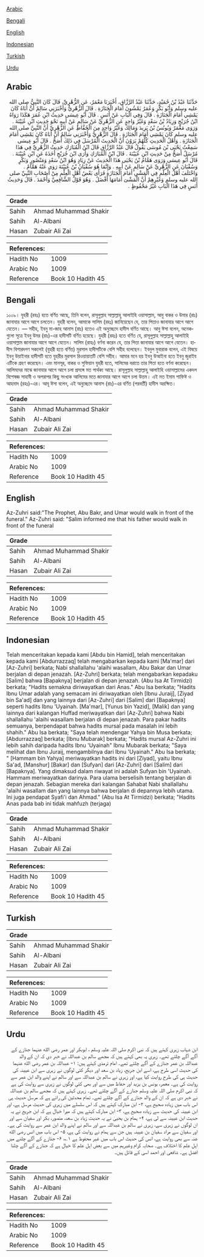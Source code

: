 [Arabic](#arabic)

[Bengali](#bengali)

[English](#english)

[Indonesian](#indonesian)

[Turkish](#turkish)

[Urdu](#urdu)

## Arabic


<div dir="rtl" lang="ar" style={{fontSize:'larger',backgroundColor:'#f8f9fa',padding:20}}>
حَدَّثَنَا عَبْدُ بْنُ حُمَيْدٍ، حَدَّثَنَا عَبْدُ الرَّزَّاقِ، أَخْبَرَنَا مَعْمَرٌ، عَنِ الزُّهْرِيِّ، قَالَ كَانَ النَّبِيُّ صلى الله عليه وسلم وَأَبُو بَكْرٍ وَعُمَرُ يَمْشُونَ أَمَامَ الْجَنَازَةِ ‏.‏ قَالَ الزُّهْرِيُّ وَأَخْبَرَنِي سَالِمٌ أَنَّ أَبَاهُ كَانَ يَمْشِي أَمَامَ الْجَنَازَةِ ‏.‏ قَالَ وَفِي الْبَابِ عَنْ أَنَسٍ ‏.‏ قَالَ أَبُو عِيسَى حَدِيثُ ابْنِ عُمَرَ هَكَذَا رَوَاهُ ابْنُ جُرَيْجٍ وَزِيَادُ بْنُ سَعْدٍ وَغَيْرُ وَاحِدٍ عَنِ الزُّهْرِيِّ عَنْ سَالِمٍ عَنْ أَبِيهِ نَحْوَ حَدِيثِ ابْنِ عُيَيْنَةَ ‏.‏ وَرَوَى مَعْمَرٌ وَيُونُسُ بْنُ يَزِيدَ وَمَالِكٌ وَغَيْرُ وَاحِدٍ مِنَ الْحُفَّاظِ عَنِ الزُّهْرِيِّ أَنَّ النَّبِيَّ صلى الله عليه وسلم كَانَ يَمْشِي أَمَامَ الْجَنَازَةِ ‏.‏ قَالَ الزُّهْرِيُّ وَأَخْبَرَنِي سَالِمٌ أَنَّ أَبَاهُ كَانَ يَمْشِي أَمَامَ الْجَنَازَةِ ‏.‏ وَأَهْلُ الْحَدِيثِ كُلُّهُمْ يَرَوْنَ أَنَّ الْحَدِيثَ الْمُرْسَلَ فِي ذَلِكَ أَصَحُّ ‏.‏ قَالَ أَبُو عِيسَى سَمِعْتُ يَحْيَى بْنَ مُوسَى يَقُولُ قَالَ عَبْدُ الرَّزَّاقِ قَالَ ابْنُ الْمُبَارَكِ حَدِيثُ الزُّهْرِيِّ فِي هَذَا مُرْسَلٌ أَصَحُّ مِنْ حَدِيثِ ابْنِ عُيَيْنَةَ ‏.‏ قَالَ ابْنُ الْمُبَارَكِ وَأَرَى ابْنَ جُرَيْجٍ أَخَذَهُ عَنِ ابْنِ عُيَيْنَةَ ‏.‏ قَالَ أَبُو عِيسَى وَرَوَى هَمَّامُ بْنُ يَحْيَى هَذَا الْحَدِيثَ عَنْ زِيَادٍ وَهُوَ ابْنُ سَعْدٍ وَمَنْصُورٍ وَبَكْرٍ وَسُفْيَانَ عَنِ الزُّهْرِيِّ عَنْ سَالِمٍ عَنْ أَبِيهِ ‏.‏ وَإِنَّمَا هُوَ سُفْيَانُ بْنُ عُيَيْنَةَ رَوَى عَنْهُ هَمَّامٌ ‏.‏ وَاخْتَلَفَ أَهْلُ الْعِلْمِ فِي الْمَشْىِ أَمَامَ الْجَنَازَةِ فَرَأَى بَعْضُ أَهْلِ الْعِلْمِ مِنْ أَصْحَابِ النَّبِيِّ صلى الله عليه وسلم وَغَيْرِهِمْ أَنَّ الْمَشْىَ أَمَامَهَا أَفْضَلُ ‏.‏ وَهُوَ قَوْلُ الشَّافِعِيِّ وَأَحْمَدَ ‏.‏ قَالَ وَحَدِيثُ أَنَسٍ فِي هَذَا الْبَابِ غَيْرُ مَحْفُوظٍ ‏.‏
</div>
<div style={{backgroundColor:'#f8f9fa',padding:20, marginBottom: 10}}><table> <thead> <tr> <th>Grade</th> <th></th> </tr> </thead> <tbody> <tr><td>Sahih</td><td>Ahmad Muhammad Shakir</td></tr><tr><td>Sahih</td><td>Al-Albani</td></tr><tr><td>Hasan</td><td>Zubair Ali Zai</td></tr></tbody></table><table> <thead> <tr> <th>References:</th> <th></th> </tr> </thead> <tbody><tr><td>Hadith No</td><td>1009</td></tr><tr><td>Arabic No</td><td>1009</td></tr><tr><td>Reference</td><td>Book 10 Hadith 45</td></tr></tbody></table></div>

## Bengali


<div dir="ltr" lang="bn" style={{fontSize:'larger',backgroundColor:'#f8f9fa',padding:20}}>
১০০৯। যুহরী (রহঃ) হতে বর্ণিত আছে, তিনি বলেন, রাসূলুল্লাহ সাল্লাল্লাহু আলাইহি ওয়াসাল্লাম, আবু বাকর ও উমার (রাঃ) জানাযার আগে আগে চলতেন। যুহরী বলেন, আমাকে সালিম (রহঃ) জানিয়েছেন যে, তার পিতাও জানাযার আগে আগে যেতেন। — সহীহ, ইবনু মা-জাহ আনাস (রাঃ) হতেও এই অনুচ্ছেদে হাদীস বর্ণিত আছে। আবু ঈসা বলেন, অনেকগুলো সূত্রে ইবনু উমর (রাঃ)-এর হাদীসটি বর্ণিত হয়েছে। যুহরী (রহঃ) হতে বর্ণিত যে, রাসূলুল্লাহ সাল্লাল্লাহু আলাইহি ওয়াসাল্লাম জানাযার আগে আগে যেতেন। সালিম (রাহঃ) বর্ণনা করেন যে, তার পিতা জানাযার আগে আগে যেতেন। হাদীস বিশারদগণ সকলেই (যুহরী হতে বৰ্ণিত) মুরসাল হাদীসটিকে বেশি সহীহ বলেছেন। ইবনুল মুবারাক বলেন, এই বিষয়ে ইবনু উয়াইনার হাদীসটি হতে যুহরীর মুরসাল রিওয়ায়াতটি বেশি সহীহ। আমার মনে হয় ইবনু উআইনা হতে ইবনু জুরাইয এটিকে গ্রহণ করেছেন। এবং মানসূর, বাকর ও সুফিয়ান যুহরী হতে, সালিমের বরাতে তার পিতা হতে বর্ণনা করেছেন। আলিমদের মাঝে জানাযার আগে আগে চলা প্রসঙ্গে মত পার্থক্য আছে। রাসূলুল্লাহ সাল্লাল্লাহু আলাইহি ওয়াসাল্লামের একদল বিশেষজ্ঞ সাহাবী ও অপরাপর কিছু সংখ্যক আলিমের মতে জানাযার আগে আগে চলা উত্তম। এই মত ইমাম শাফিঈ ও আহমাদ (রহঃ)-এর। আবূ ঈসা বলেন, এই অনুচ্ছেদে আনাস (রাঃ)-এর বর্ণিত (পরবর্তী) হাদীস অরক্ষিত।
</div>
<div style={{backgroundColor:'#f8f9fa',padding:20, marginBottom: 10}}><table> <thead> <tr> <th>Grade</th> <th></th> </tr> </thead> <tbody> <tr><td>Sahih</td><td>Ahmad Muhammad Shakir</td></tr><tr><td>Sahih</td><td>Al-Albani</td></tr><tr><td>Hasan</td><td>Zubair Ali Zai</td></tr></tbody></table><table> <thead> <tr> <th>References:</th> <th></th> </tr> </thead> <tbody><tr><td>Hadith No</td><td>1009</td></tr><tr><td>Arabic No</td><td>1009</td></tr><tr><td>Reference</td><td>Book 10 Hadith 45</td></tr></tbody></table></div>

## English


<div dir="ltr" lang="en" style={{fontSize:'larger',backgroundColor:'#f8f9fa',padding:20}}>
Az-Zuhri said:"The Prophet, Abu Bakr, and Umar would walk in front of the funeral." Az-Zuhri said: "Salim informed me that his father would walk in front of the funeral
</div>
<div style={{backgroundColor:'#f8f9fa',padding:20, marginBottom: 10}}><table> <thead> <tr> <th>Grade</th> <th></th> </tr> </thead> <tbody> <tr><td>Sahih</td><td>Ahmad Muhammad Shakir</td></tr><tr><td>Sahih</td><td>Al-Albani</td></tr><tr><td>Hasan</td><td>Zubair Ali Zai</td></tr></tbody></table><table> <thead> <tr> <th>References:</th> <th></th> </tr> </thead> <tbody><tr><td>Hadith No</td><td>1009</td></tr><tr><td>Arabic No</td><td>1009</td></tr><tr><td>Reference</td><td>Book 10 Hadith 45</td></tr></tbody></table></div>

## Indonesian


<div dir="ltr" lang="id" style={{fontSize:'larger',backgroundColor:'#f8f9fa',padding:20}}>
Telah menceritakan kepada kami [Abdu bin Hamid], telah menceritakan kepada kami [Abdurrazzaq] telah mengabarkan kepada kami [Ma'mar] dari [Az-Zuhri] berkata; Nabi shallallahu 'alaihi wasallam, Abu Bakar dan Umar berjalan di depan jenazah. [Az-Zuhri] berkata; telah mengabarkan kepadaku [Salim] bahwa [Bapaknya] berjalan di depan jenazah. (Abu Isa At Tirmidzi) berkata; "Hadits semakna diriwayatkan dari Anas." Abu Isa berkata; "Hadits Ibnu Umar adalah yang semacam ini diriwayatkan oleh [Ibnu Juraij], [Ziyad bin Sa'ad] dan yang lainnya dari [Az-Zuhri] dari [Salim] dari [Bapaknya] seperti hadits Ibnu 'Uyainah. [Ma'mar], [Yunus bin Yazid], [Malik] dan yang lainnya dari kalangan Huffad meriwayatkan dari [Az-Zuhri] bahwa Nabi shallallahu 'alaihi wasallam berjalan di depan jenazah. Para pakar hadits semuanya, berpendapat bahwa hadits mursal pada masalah ini lebih shahih." Abu Isa berkata; "Saya telah mendengar Yahya bin Musa berkata; [Abdurrazzaq] berkata; [Ibnu Mubarak] berkata; "Hadits mursal Az-Zuhri ini lebih sahih daripada hadits Ibnu 'Uyainah" Ibnu Mubarak berkata; "Saya melihat dan Ibnu Juraij, mengambilnya dari Ibnu 'Uyainah." Abu Isa berkata; " [Hammam bin Yahya] meriwayatkan hadits ini dari [Ziyad], yaitu Ibnu Sa'ad, [Manshur] [Bakar] dan [Sufyan] dari [Az-Zuhri] dari [Salim] dari [Bapaknya]. Yang dimaksud dalam riwayat ini adalah Sufyan bin 'Uyainah. Hammam meriwayatkan darinya. Para ulama berselisih tentang berjalan di depan jenazah. Sebagian mereka dari kalangan Sahabat Nabi shallallahu 'alaihi wasallam dan yang lainnya bahwa berjalan di depannya lebih utama. Ini juga pendapat Syafi'i dan Ahmad." (Abu Isa At Tirmidzi) berkata; "Hadits Anas pada bab ini tidak mahfuzh (terjaga)
</div>
<div style={{backgroundColor:'#f8f9fa',padding:20, marginBottom: 10}}><table> <thead> <tr> <th>Grade</th> <th></th> </tr> </thead> <tbody> <tr><td>Sahih</td><td>Ahmad Muhammad Shakir</td></tr><tr><td>Sahih</td><td>Al-Albani</td></tr><tr><td>Hasan</td><td>Zubair Ali Zai</td></tr></tbody></table><table> <thead> <tr> <th>References:</th> <th></th> </tr> </thead> <tbody><tr><td>Hadith No</td><td>1009</td></tr><tr><td>Arabic No</td><td>1009</td></tr><tr><td>Reference</td><td>Book 10 Hadith 45</td></tr></tbody></table></div>

## Turkish


<div dir="ltr" lang="tr" style={{fontSize:'larger',backgroundColor:'#f8f9fa',padding:20}}>

</div>
<div style={{backgroundColor:'#f8f9fa',padding:20, marginBottom: 10}}><table> <thead> <tr> <th>Grade</th> <th></th> </tr> </thead> <tbody> <tr><td>Sahih</td><td>Ahmad Muhammad Shakir</td></tr><tr><td>Sahih</td><td>Al-Albani</td></tr><tr><td>Hasan</td><td>Zubair Ali Zai</td></tr></tbody></table><table> <thead> <tr> <th>References:</th> <th></th> </tr> </thead> <tbody><tr><td>Hadith No</td><td>1009</td></tr><tr><td>Arabic No</td><td>1009</td></tr><tr><td>Reference</td><td>Book 10 Hadith 45</td></tr></tbody></table></div>

## Urdu


<div dir="rtl" lang="ur" style={{fontSize:'larger',backgroundColor:'#f8f9fa',padding:20}}>
ابن شہاب زہری کہتے ہیں کہ نبی اکرم صلی اللہ علیہ وسلم ، ابوبکر اور عمر رضی الله عنہما جنازے کے آگے آگے چلتے تھے۔ زہری یہ بھی کہتے ہیں کہ مجھے سالم بن عبداللہ نے خبر دی کہ ان کے والد عبداللہ بن عمر جنازے کے آگے چلتے تھے۔ امام ترمذی کہتے ہیں: ۱- عبداللہ بن عمر رضی الله عنہما کی حدیث اسی طرح ہے، اسے ابن جریج، زیاد بن سعد اور دیگر کئی لوگوں نے زہری سے ابن عیینہ کی حدیث ہی کی طرح روایت کیا ہے، اور زہری نے سالم بن عبداللہ سے اور سالم نے اپنے والد ابن عمر سے روایت کی ہے۔ معمر، یونس بن یزید اور حفاظ میں سے اور بھی کئی لوگوں نے زہری سے روایت کی ہے کہ نبی اکرم صلی اللہ علیہ وسلم جنازے کے آگے چلتے تھے۔ زہری کہتے ہیں کہ مجھے سالم بن عبداللہ نے خبر دی ہے کہ ان کے والد جنازے کے آگے چلتے تھے۔ تمام محدثین کی رائے ہے کہ مرسل حدیث ہی اس باب میں زیادہ صحیح ہے، ۲- ابن مبارک کہتے ہیں کہ اس سلسلے میں زہری کی حدیث مرسل ہے، اور ابن عیینہ کی حدیث سے زیادہ صحیح ہے، ۳- ابن مبارک کہتے ہیں کہ میرا خیال ہے کہ ابن جریج نے یہ حدیث ابن عیینہ سے لی ہے، ۴- ہمام بن یحییٰ نے یہ حدیث زیاد بن سعد، منصور، بکر اور سفیان سے اور ان لوگوں نے زہری سے، زہری نے سالم بن عبداللہ سے اور سالم نے اپنے والد ابن عمر سے روایت کی ہے۔ اور سفیان سے مراد سفیان بن عیینہ ہیں جن سے ہمام نے روایت کی ہے، ۵- اس باب میں انس رضی الله عنہ سے بھی روایت ہے، انس کی حدیث اس باب میں غیر محفوظ ہے ۱؎، ۶- جنازے کے آگے چلنے میں اہل علم کا اختلاف ہے۔ صحابہ کرام وغیرہم میں سے بعض اہل علم کا خیال ہے کہ جنازے کے آگے چلنا افضل ہے۔ شافعی اور احمد اسی کے قائل ہیں۔
</div>
<div style={{backgroundColor:'#f8f9fa',padding:20, marginBottom: 10}}><table> <thead> <tr> <th>Grade</th> <th></th> </tr> </thead> <tbody> <tr><td>Sahih</td><td>Ahmad Muhammad Shakir</td></tr><tr><td>Sahih</td><td>Al-Albani</td></tr><tr><td>Hasan</td><td>Zubair Ali Zai</td></tr></tbody></table><table> <thead> <tr> <th>References:</th> <th></th> </tr> </thead> <tbody><tr><td>Hadith No</td><td>1009</td></tr><tr><td>Arabic No</td><td>1009</td></tr><tr><td>Reference</td><td>Book 10 Hadith 45</td></tr></tbody></table></div>